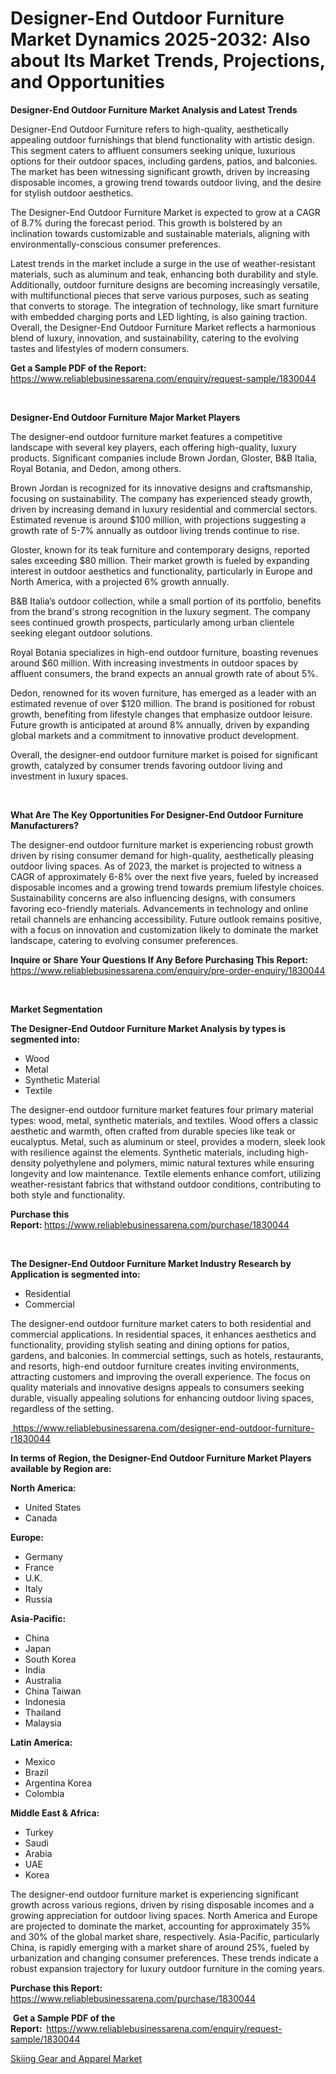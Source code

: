 <p><h1>Designer-End Outdoor Furniture Market Dynamics 2025-2032: Also about Its Market Trends, Projections, and Opportunities</h1></p><p><strong>Designer-End Outdoor Furniture Market Analysis and Latest Trends</strong></p>
<p><p>Designer-End Outdoor Furniture refers to high-quality, aesthetically appealing outdoor furnishings that blend functionality with artistic design. This segment caters to affluent consumers seeking unique, luxurious options for their outdoor spaces, including gardens, patios, and balconies. The market has been witnessing significant growth, driven by increasing disposable incomes, a growing trend towards outdoor living, and the desire for stylish outdoor aesthetics.</p><p>The Designer-End Outdoor Furniture Market is expected to grow at a CAGR of 8.7% during the forecast period. This growth is bolstered by an inclination towards customizable and sustainable materials, aligning with environmentally-conscious consumer preferences. </p><p>Latest trends in the market include a surge in the use of weather-resistant materials, such as aluminum and teak, enhancing both durability and style. Additionally, outdoor furniture designs are becoming increasingly versatile, with multifunctional pieces that serve various purposes, such as seating that converts to storage. The integration of technology, like smart furniture with embedded charging ports and LED lighting, is also gaining traction. Overall, the Designer-End Outdoor Furniture Market reflects a harmonious blend of luxury, innovation, and sustainability, catering to the evolving tastes and lifestyles of modern consumers.</p></p>
<p><strong>Get a Sample PDF of the Report:&nbsp;</strong> <a href="https://www.reliablebusinessarena.com/enquiry/request-sample/1830044?utm_campaign=2942&utm_medium=2&utm_source=Github&utm_content=ia&utm_term=05042025&utm_id=designer-end-outdoor-furniture">https://www.reliablebusinessarena.com/enquiry/request-sample/1830044</a></p>
<p>&nbsp;</p>
<p><strong>Designer-End Outdoor Furniture Major Market Players</strong></p>
<p><p>The designer-end outdoor furniture market features a competitive landscape with several key players, each offering high-quality, luxury products. Significant companies include Brown Jordan, Gloster, B&B Italia, Royal Botania, and Dedon, among others.</p><p>Brown Jordan is recognized for its innovative designs and craftsmanship, focusing on sustainability. The company has experienced steady growth, driven by increasing demand in luxury residential and commercial sectors. Estimated revenue is around $100 million, with projections suggesting a growth rate of 5-7% annually as outdoor living trends continue to rise.</p><p>Gloster, known for its teak furniture and contemporary designs, reported sales exceeding $80 million. Their market growth is fueled by expanding interest in outdoor aesthetics and functionality, particularly in Europe and North America, with a projected 6% growth annually.</p><p>B&B Italia’s outdoor collection, while a small portion of its portfolio, benefits from the brand's strong recognition in the luxury segment. The company sees continued growth prospects, particularly among urban clientele seeking elegant outdoor solutions.</p><p>Royal Botania specializes in high-end outdoor furniture, boasting revenues around $60 million. With increasing investments in outdoor spaces by affluent consumers, the brand expects an annual growth rate of about 5%.</p><p>Dedon, renowned for its woven furniture, has emerged as a leader with an estimated revenue of over $120 million. The brand is positioned for robust growth, benefiting from lifestyle changes that emphasize outdoor leisure. Future growth is anticipated at around 8% annually, driven by expanding global markets and a commitment to innovative product development.</p><p>Overall, the designer-end outdoor furniture market is poised for significant growth, catalyzed by consumer trends favoring outdoor living and investment in luxury spaces.</p></p>
<p>&nbsp;</p>
<p><strong>What Are The Key Opportunities For Designer-End Outdoor Furniture Manufacturers?</strong></p>
<p><p>The designer-end outdoor furniture market is experiencing robust growth driven by rising consumer demand for high-quality, aesthetically pleasing outdoor living spaces. As of 2023, the market is projected to witness a CAGR of approximately 6-8% over the next five years, fueled by increased disposable incomes and a growing trend towards premium lifestyle choices. Sustainability concerns are also influencing designs, with consumers favoring eco-friendly materials. Advancements in technology and online retail channels are enhancing accessibility. Future outlook remains positive, with a focus on innovation and customization likely to dominate the market landscape, catering to evolving consumer preferences.</p></p>
<p><strong>Inquire or Share Your Questions If Any Before Purchasing This Report:</strong> <a href="https://www.reliablebusinessarena.com/enquiry/pre-order-enquiry/1830044?utm_campaign=2942&utm_medium=2&utm_source=Github&utm_content=ia&utm_term=05042025&utm_id=designer-end-outdoor-furniture">https://www.reliablebusinessarena.com/enquiry/pre-order-enquiry/1830044</a></p>
<p>&nbsp;</p>
<p><strong>Market Segmentation</strong></p>
<p><strong>The Designer-End Outdoor Furniture Market Analysis by types is segmented into:</strong></p>
<p><ul><li>Wood</li><li>Metal</li><li>Synthetic Material</li><li>Textile</li></ul></p>
<p><p>The designer-end outdoor furniture market features four primary material types: wood, metal, synthetic materials, and textiles. Wood offers a classic aesthetic and warmth, often crafted from durable species like teak or eucalyptus. Metal, such as aluminum or steel, provides a modern, sleek look with resilience against the elements. Synthetic materials, including high-density polyethylene and polymers, mimic natural textures while ensuring longevity and low maintenance. Textile elements enhance comfort, utilizing weather-resistant fabrics that withstand outdoor conditions, contributing to both style and functionality.</p></p>
<p><strong>Purchase this Report:&nbsp;</strong><a href="https://www.reliablebusinessarena.com/purchase/1830044?utm_campaign=2942&utm_medium=2&utm_source=Github&utm_content=ia&utm_term=05042025&utm_id=designer-end-outdoor-furniture">https://www.reliablebusinessarena.com/purchase/1830044</a></p>
<p>&nbsp;</p>
<p><strong>The Designer-End Outdoor Furniture Market Industry Research by Application is segmented into:</strong></p>
<p><ul><li>Residential</li><li>Commercial</li></ul></p>
<p><p>The designer-end outdoor furniture market caters to both residential and commercial applications. In residential spaces, it enhances aesthetics and functionality, providing stylish seating and dining options for patios, gardens, and balconies. In commercial settings, such as hotels, restaurants, and resorts, high-end outdoor furniture creates inviting environments, attracting customers and improving the overall experience. The focus on quality materials and innovative designs appeals to consumers seeking durable, visually appealing solutions for enhancing outdoor living spaces, regardless of the setting.</p></p>
<p><a href="https://www.reliablebusinessarena.com/designer-end-outdoor-furniture-r1830044?utm_campaign=2942&utm_medium=2&utm_source=Github&utm_content=ia&utm_term=05042025&utm_id=designer-end-outdoor-furniture">&nbsp;https://www.reliablebusinessarena.com/designer-end-outdoor-furniture-r1830044</a></p>
<p><strong>In terms of Region, the Designer-End Outdoor Furniture Market Players available by Region are:</strong></p>
<p>
    <p> <strong> North America: </strong>
        <ul>
            <li>United States</li>
            <li>Canada</li>
        </ul>
        </p> 
    <p> <strong> Europe: </strong>
        <ul>
            <li>Germany</li>
            <li>France</li>
            <li>U.K.</li>
            <li>Italy</li>
            <li>Russia</li>
        </ul>
        </p> 
    <p> <strong> Asia-Pacific: </strong>
        <ul>
            <li>China</li>
            <li>Japan</li>
            <li>South Korea</li>
            <li>India</li>
            <li>Australia</li>
            <li>China Taiwan</li>
            <li>Indonesia</li>
            <li>Thailand</li>
            <li>Malaysia</li>
        </ul>
        </p> 
    <p> <strong> Latin America: </strong>
        <ul>
            <li>Mexico</li>
            <li>Brazil</li>
            <li>Argentina Korea</li>
            <li>Colombia</li>
        </ul>
        </p> 
    <p> <strong> Middle East & Africa: </strong>
        <ul>
            <li>Turkey</li>
            <li>Saudi</li>
            <li>Arabia</li>
            <li>UAE</li>
            <li>Korea</li>
        </ul>
    </p>
    </p>
<p><p>The designer-end outdoor furniture market is experiencing significant growth across various regions, driven by rising disposable incomes and a growing appreciation for outdoor living spaces. North America and Europe are projected to dominate the market, accounting for approximately 35% and 30% of the global market share, respectively. Asia-Pacific, particularly China, is rapidly emerging with a market share of around 25%, fueled by urbanization and changing consumer preferences. These trends indicate a robust expansion trajectory for luxury outdoor furniture in the coming years.</p></p>
<p><strong>Purchase this Report: </strong><a href="https://www.reliablebusinessarena.com/purchase/1830044?utm_campaign=2942&utm_medium=2&utm_source=Github&utm_content=ia&utm_term=05042025&utm_id=designer-end-outdoor-furniture">https://www.reliablebusinessarena.com/purchase/1830044</a></p>
<p>&nbsp;<strong>Get a Sample PDF of the Report:&nbsp;&nbsp;</strong><a href="https://www.reliablebusinessarena.com/enquiry/request-sample/1830044?utm_campaign=2942&utm_medium=2&utm_source=Github&utm_content=ia&utm_term=05042025&utm_id=designer-end-outdoor-furniture">https://www.reliablebusinessarena.com/enquiry/request-sample/1830044</a></p>
<p><strong></strong></p>
<p><p><a href="https://github.com/watzondechao/Market-Research-Report-List-1/blob/main/skiing-gear-and-apparel-market.md?utm_campaign=2942&utm_medium=2&utm_source=Github&utm_content=ia&utm_term=05042025&utm_id=designer-end-outdoor-furniture">Skiing Gear and Apparel Market</a></p></p>